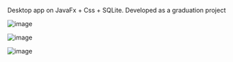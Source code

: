 Desktop app on JavaFx + Css + SQLite. Developed as a graduation project

![image](https://github.com/user-attachments/assets/ec8eacd5-d50a-454b-a32a-d4964f373c9d)

![image](https://github.com/user-attachments/assets/ef6d5b69-205c-4c81-abd8-a95ce94852ae)

![image](https://github.com/user-attachments/assets/8835bf18-fadc-47a1-a61c-01a3529797a2)
